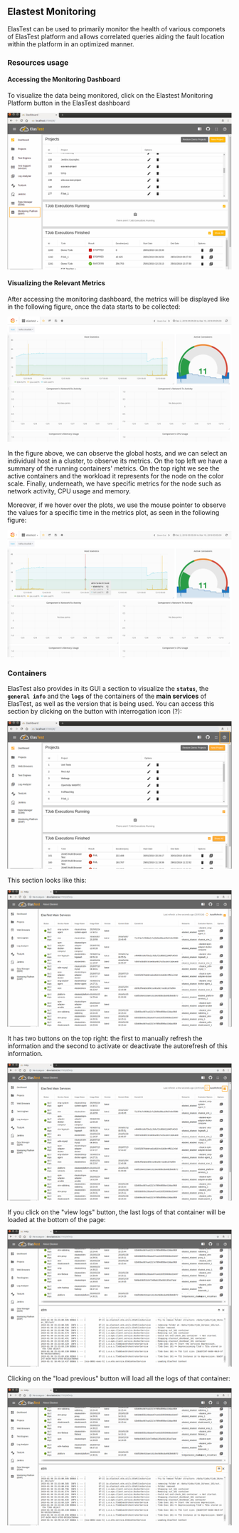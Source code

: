 <div class="range range-xs-left">
<div class="cell-xs-10 cell-lg-6 text-md-left inset-md-right-80 cell-lg-push-1 offset-top-50 offset-lg-top-0">
<h2 id="content" class="h1">Elastest Monitoring</h2>
<div class="offset-top-30 offset-md-top-30">
</div>
</div>
</div>

ElasTest can be used to primarily monitor the health of various componets of ElasTest platform and allows correlated queries aiding the fault location within the platform in an optimized manner.

<h3 class="holder-subtitle link-top" id="options">Resources usage</h3>

<h4 class="small-subtitle">Accessing the Monitoring Dashboard</h4>

To visualize the data being monitored, click on the Elastest Monitoring Platform button in the ElasTest dashboard

<div class="docs-gallery inline-block">
    <a data-fancybox="gallery-1" href="/docs/elastest-monitoring/images/emp_section.png"><img class="img-responsive img-wellcome" src="/docs/elastest-monitoring/images/emp_section.png"/></a>
</div>

<h4 class="small-subtitle">Visualizing the Relevant Metrics</h4>

After accessing the monitoring dashboard, the metrics will be displayed like in the following figure, once the data starts to be collected:

<div class="docs-gallery inline-block">
    <a data-fancybox="gallery-1" href="/docs/elastest-monitoring/images/img06.png"><img class="img-responsive img-wellcome" src="/docs/elastest-monitoring/images/img06.png"/></a>
</div>

In the figure above, we can observe the global hosts, and we can select an individual host in a cluster, to observe its metrics. On the top left we have a summary of the running containers' metrics. On the top right we see the active containers and the workload it represents for the node on the color scale. Finally, underneath, we have specific metrics for the node such as network activity, CPU usage and memory.

Moreover, if we hover over the plots, we use the mouse pointer to observe the values for a specific time in the metrics plot, as seen in the following figure:

<div class="docs-gallery inline-block">
    <a data-fancybox="gallery-1" href="/docs/elastest-monitoring/images/img07.png"><img class="img-responsive img-wellcome" src="/docs/elastest-monitoring/images/img07.png"/></a>
</div>

<h3 class="holder-subtitle link-top" id="options">Containers</h3>

ElasTest also provides in its GUI a section to visualize the **`status`**, the **`general info`** and the **`logs`** of the containers of the **main services** of ElasTest, as well as the version that is being used. You can access this section by clicking on the button with interrogation icon (?):

<div class="docs-gallery inline-block">
    <a data-fancybox="gallery-1" href="/docs/elastest-monitoring/images/help_button.png"><img class="img-responsive img-wellcome" src="/docs/elastest-monitoring/images/help_button.png"/></a>
</div>

This section looks like this:

<div class="docs-gallery inline-block">
    <a data-fancybox="gallery-1" href="/docs/elastest-monitoring/images/help_page.png"><img class="img-responsive img-wellcome" src="/docs/elastest-monitoring/images/help_page.png"/></a>
</div>

It has two buttons on the top right: the first to manually refresh the information and the second to activate or deactivate the autorefresh of this information.

<div class="docs-gallery inline-block">
    <a data-fancybox="gallery-1" href="/docs/elastest-monitoring/images/help_page_upper_buttons.png"><img class="img-responsive img-wellcome" src="/docs/elastest-monitoring/images/help_page_upper_buttons.png"/></a>
</div>

If you click on the "view logs" button, the last logs of that container will be loaded at the bottom of the page:

<div class="docs-gallery inline-block">
    <a data-fancybox="gallery-1" href="/docs/elastest-monitoring/images/help_page_etm_logs.png"><img class="img-responsive img-wellcome" src="/docs/elastest-monitoring/images/help_page_etm_logs.png"/></a>
</div>

Clicking on the "load previous" button will load all the logs of that container:

<div class="docs-gallery inline-block">
    <a data-fancybox="gallery-1" href="/docs/elastest-monitoring/images/help_page_etm_logs_load_more.png"><img class="img-responsive img-wellcome" src="/docs/elastest-monitoring/images/help_page_etm_logs_load_more.png"/></a>
</div>
